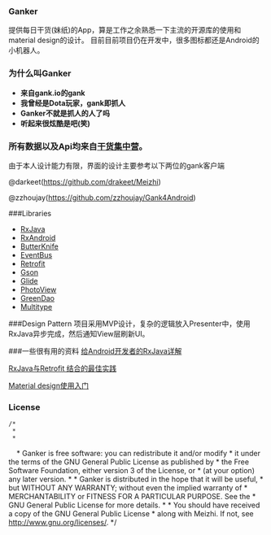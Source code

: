 ### Ganker
提供每日干货(妹纸)的App，算是工作之余熟悉一下主流的开源库的使用和material design的设计。
目前目前项目仍在开发中，很多图标都还是Android的小机器人。

### 为什么叫Ganker
- **来自gank.io的gank**
- **我曾经是Dota玩家，gank即抓人**
- **Ganker不就是抓人的人了吗**
- **听起来很炫酷是吧(笑)**

### 所有数据以及Api均来自[干货集中营](http://gank.io/)。


由于本人设计能力有限，界面的设计主要参考以下两位的gank客户端

@darkeet(https://github.com/drakeet/Meizhi)

@zzhoujay(https://github.com/zzhoujay/Gank4Android)


###Libraries   
* [RxJava](https://github.com/ReactiveX/RxJava) 
* [RxAndroid](https://github.com/ReactiveX/RxAndroid)
* [ButterKnife](https://github.com/JakeWharton/butterknife)
* [EventBus](https://github.com/greenrobot/EventBus)
* [Retrofit](https://github.com/square/retrofit)
* [Gson](https://github.com/google/gson)
* [Glide](https://github.com/bumptech/glide)
* [PhotoView](https://github.com/chrisbanes/PhotoView)
* [GreenDao](https://github.com/greenrobot/greenDAO)
* [Multitype](https://github.com/drakeet/MultiType)

###Design Pattern
项目采用MVP设计，复杂的逻辑放入Presenter中，使用RxJava异步完成，然后通知View层刷新UI。

###一些很有用的资料
[给Android开发者的RxJava详解](http://gank.io/post/560e15be2dca930e00da1083)

[RxJava与Retrofit 结合的最佳实践](http://gank.io/post/56e80c2c677659311bed9841)

[Material design使用入门](http://www.open-open.com/lib/view/open1436152483833.html#_label0)

### License
    /*
     *      
     *
     * Ganker is free software: you can redistribute it and/or modify
     * it under the terms of the GNU General Public License as published by
     * the Free Software Foundation, either version 3 of the License, or
     * (at your option) any later version.
     *
     * Ganker is distributed in the hope that it will be useful,
     * but WITHOUT ANY WARRANTY; without even the implied warranty of
     * MERCHANTABILITY or FITNESS FOR A PARTICULAR PURPOSE.  See the
     * GNU General Public License for more details.
     *
     * You should have received a copy of the GNU General Public License
     * along with Meizhi.  If not, see <http://www.gnu.org/licenses/>.
     */
